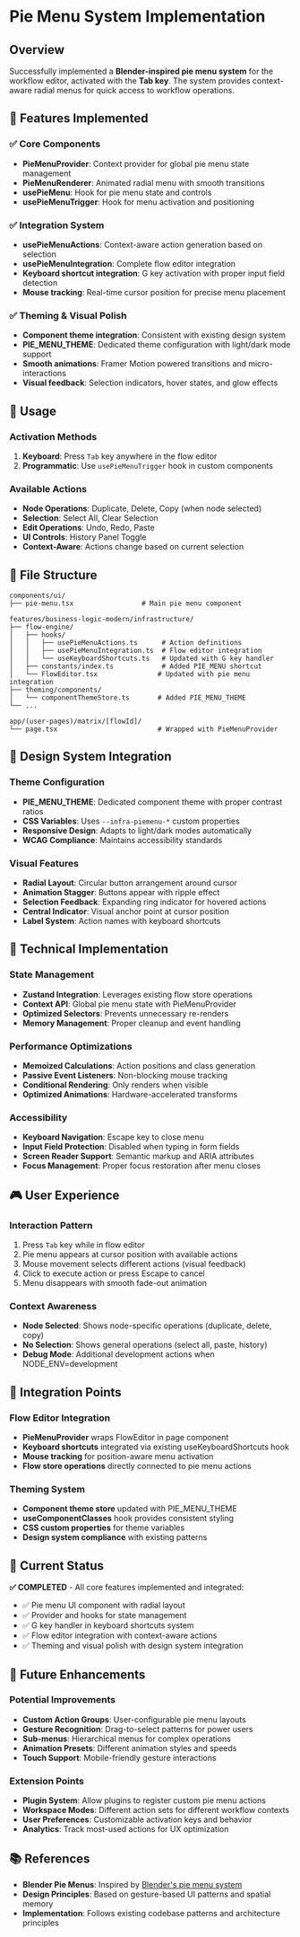 # Pie Menu System Implementation

## Overview

Successfully implemented a **Blender-inspired pie menu system** for the workflow editor, activated with the **Tab key**. The system provides context-aware radial menus for quick access to workflow operations.

## 🎯 Features Implemented

### ✅ Core Components

- **PieMenuProvider**: Context provider for global pie menu state management
- **PieMenuRenderer**: Animated radial menu with smooth transitions
- **usePieMenu**: Hook for pie menu state and controls
- **usePieMenuTrigger**: Hook for menu activation and positioning

### ✅ Integration System

- **usePieMenuActions**: Context-aware action generation based on selection
- **usePieMenuIntegration**: Complete flow editor integration
- **Keyboard shortcut integration**: G key activation with proper input field detection
- **Mouse tracking**: Real-time cursor position for precise menu placement

### ✅ Theming & Visual Polish

- **Component theme integration**: Consistent with existing design system
- **PIE_MENU_THEME**: Dedicated theme configuration with light/dark mode support
- **Smooth animations**: Framer Motion powered transitions and micro-interactions
- **Visual feedback**: Selection indicators, hover states, and glow effects

## 🚀 Usage

### Activation Methods

1. **Keyboard**: Press `Tab` key anywhere in the flow editor
2. **Programmatic**: Use `usePieMenuTrigger` hook in custom components

### Available Actions

- **Node Operations**: Duplicate, Delete, Copy (when node selected)
- **Selection**: Select All, Clear Selection
- **Edit Operations**: Undo, Redo, Paste
- **UI Controls**: History Panel Toggle
- **Context-Aware**: Actions change based on current selection

## 📁 File Structure

```
components/ui/
├── pie-menu.tsx                 # Main pie menu component

features/business-logic-modern/infrastructure/
├── flow-engine/
│   ├── hooks/
│   │   ├── usePieMenuActions.ts      # Action definitions
│   │   ├── usePieMenuIntegration.ts  # Flow editor integration
│   │   └── useKeyboardShortcuts.ts   # Updated with G key handler
│   ├── constants/index.ts            # Added PIE_MENU shortcut
│   └── FlowEditor.tsx               # Updated with pie menu integration
├── theming/components/
│   └── componentThemeStore.ts       # Added PIE_MENU_THEME
└── ...

app/(user-pages)/matrix/[flowId]/
└── page.tsx                         # Wrapped with PieMenuProvider
```

## 🎨 Design System Integration

### Theme Configuration

- **PIE_MENU_THEME**: Dedicated component theme with proper contrast ratios
- **CSS Variables**: Uses `--infra-piemenu-*` custom properties
- **Responsive Design**: Adapts to light/dark modes automatically
- **WCAG Compliance**: Maintains accessibility standards

### Visual Features

- **Radial Layout**: Circular button arrangement around cursor
- **Animation Stagger**: Buttons appear with ripple effect
- **Selection Feedback**: Expanding ring indicator for hovered actions
- **Central Indicator**: Visual anchor point at cursor position
- **Label System**: Action names with keyboard shortcuts

## 🔧 Technical Implementation

### State Management

- **Zustand Integration**: Leverages existing flow store operations
- **Context API**: Global pie menu state with PieMenuProvider
- **Optimized Selectors**: Prevents unnecessary re-renders
- **Memory Management**: Proper cleanup and event handling

### Performance Optimizations

- **Memoized Calculations**: Action positions and class generation
- **Passive Event Listeners**: Non-blocking mouse tracking
- **Conditional Rendering**: Only renders when visible
- **Optimized Animations**: Hardware-accelerated transforms

### Accessibility

- **Keyboard Navigation**: Escape key to close menu
- **Input Field Protection**: Disabled when typing in form fields
- **Screen Reader Support**: Semantic markup and ARIA attributes
- **Focus Management**: Proper focus restoration after menu closes

## 🎮 User Experience

### Interaction Pattern

1. Press `Tab` key while in flow editor
2. Pie menu appears at cursor position with available actions
3. Mouse movement selects different actions (visual feedback)
4. Click to execute action or press Escape to cancel
5. Menu disappears with smooth fade-out animation

### Context Awareness

- **Node Selected**: Shows node-specific operations (duplicate, delete, copy)
- **No Selection**: Shows general operations (select all, paste, history)
- **Debug Mode**: Additional development actions when NODE_ENV=development

## 🔄 Integration Points

### Flow Editor Integration

- **PieMenuProvider** wraps FlowEditor in page component
- **Keyboard shortcuts** integrated via existing useKeyboardShortcuts hook
- **Mouse tracking** for position-aware menu activation
- **Flow store operations** directly connected to pie menu actions

### Theming System

- **Component theme store** updated with PIE_MENU_THEME
- **useComponentClasses** hook provides consistent styling
- **CSS custom properties** for theme variables
- **Design system compliance** with existing patterns

## 🚦 Current Status

**✅ COMPLETED** - All core features implemented and integrated:

- ✅ Pie menu UI component with radial layout
- ✅ Provider and hooks for state management
- ✅ G key handler in keyboard shortcuts system
- ✅ Flow editor integration with context-aware actions
- ✅ Theming and visual polish with design system integration

## 🔮 Future Enhancements

### Potential Improvements

- **Custom Action Groups**: User-configurable pie menu layouts
- **Gesture Recognition**: Drag-to-select patterns for power users
- **Sub-menus**: Hierarchical menus for complex operations
- **Animation Presets**: Different animation styles and speeds
- **Touch Support**: Mobile-friendly gesture interactions

### Extension Points

- **Plugin System**: Allow plugins to register custom pie menu actions
- **Workspace Modes**: Different action sets for different workflow contexts
- **User Preferences**: Customizable activation keys and behavior
- **Analytics**: Track most-used actions for UX optimization

## 📚 References

- **Blender Pie Menus**: Inspired by [Blender's pie menu system](https://extensions.blender.org/add-ons/viewport-pie-menus/)
- **Design Principles**: Based on gesture-based UI patterns and spatial memory
- **Implementation**: Follows existing codebase patterns and architecture principles
